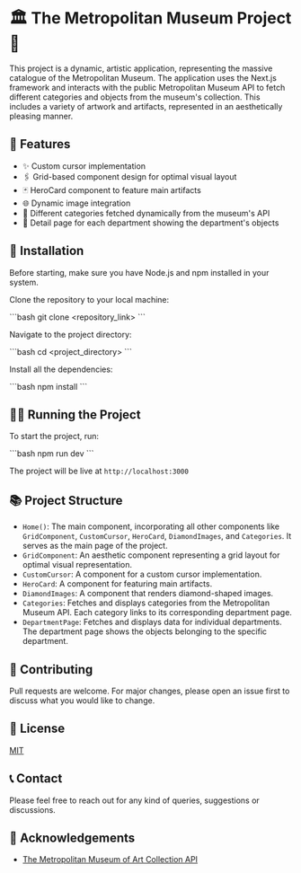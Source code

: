 # 🏛️ The Metropolitan Museum Project 🎨

This project is a dynamic, artistic application, representing the massive catalogue of the Metropolitan Museum. The application uses the Next.js framework and interacts with the public Metropolitan Museum API to fetch different categories and objects from the museum's collection. This includes a variety of artwork and artifacts, represented in an aesthetically pleasing manner.

## 🌟 Features

- ✨ Custom cursor implementation
- 🖇️ Grid-based component design for optimal visual layout
- 🃏 HeroCard component to feature main artifacts
- 🌐 Dynamic image integration
- 📁 Different categories fetched dynamically from the museum's API
- 📄 Detail page for each department showing the department's objects

## 🚀 Installation

Before starting, make sure you have Node.js and npm installed in your system.

Clone the repository to your local machine:

\`\`\`bash
git clone <repository_link>
\`\`\`

Navigate to the project directory:

\`\`\`bash
cd <project_directory>
\`\`\`

Install all the dependencies:

\`\`\`bash
npm install
\`\`\`

## 🏃‍♀️ Running the Project

To start the project, run:

\`\`\`bash
npm run dev
\`\`\`

The project will be live at `http://localhost:3000`

## 📚 Project Structure

- `Home()`: The main component, incorporating all other components like `GridComponent`, `CustomCursor`, `HeroCard`, `DiamondImages`, and `Categories`. It serves as the main page of the project.
- `GridComponent`: An aesthetic component representing a grid layout for optimal visual representation.
- `CustomCursor`: A component for a custom cursor implementation.
- `HeroCard`: A component for featuring main artifacts.
- `DiamondImages`: A component that renders diamond-shaped images.
- `Categories`: Fetches and displays categories from the Metropolitan Museum API. Each category links to its corresponding department page.
- `DepartmentPage`: Fetches and displays data for individual departments. The department page shows the objects belonging to the specific department.

## 🙌 Contributing

Pull requests are welcome. For major changes, please open an issue first to discuss what you would like to change.

## 📄 License

[MIT](https://choosealicense.com/licenses/mit/)

## 📞 Contact

Please feel free to reach out for any kind of queries, suggestions or discussions.

## 👏 Acknowledgements

- [The Metropolitan Museum of Art Collection API](https://metmuseum.github.io/)
